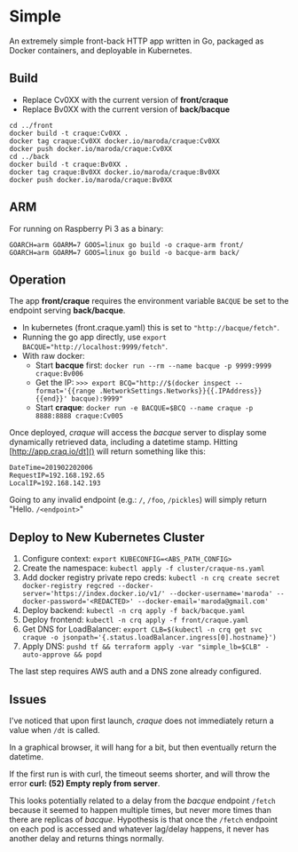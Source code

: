 # Simple

An extremely simple front-back 
HTTP app written in Go, packaged as Docker containers, and deployable in Kubernetes.

## Build

* Replace Cv0XX with the current version of **front/craque**
* Replace Bv0XX with the current version of **back/bacque**

```
cd ../front
docker build -t craque:Cv0XX .
docker tag craque:Cv0XX docker.io/maroda/craque:Cv0XX
docker push docker.io/maroda/craque:Cv0XX
cd ../back
docker build -t craque:Bv0XX .
docker tag craque:Bv0XX docker.io/maroda/craque:Bv0XX
docker push docker.io/maroda/craque:Bv0XX
```

## ARM

For running on Raspberry Pi 3 as a binary:
```
GOARCH=arm GOARM=7 GOOS=linux go build -o craque-arm front/
GOARCH=arm GOARM=7 GOOS=linux go build -o bacque-arm back/
```

## Operation

The app **front/craque** requires the environment variable `BACQUE` be set to the endpoint serving **back/bacque**.

* In kubernetes (front.craque.yaml) this is set to `"http://bacque/fetch"`.
* Running the go app directly, use `export BACQUE="http://localhost:9999/fetch"`.
* With raw docker:
  * Start **bacque** first: `docker run --rm --name bacque -p 9999:9999 craque:Bv006`
  * Get the IP: `>>> export BCQ="http://$(docker inspect --format='{{range .NetworkSettings.Networks}}{{.IPAddress}}{{end}}' bacque):9999"`
  * Start **craque**: `docker run -e BACQUE=$BCQ --name craque -p 8888:8888 craque:Cv005`

Once deployed, *craque* will access the *bacque* server to display some dynamically retrieved data, including a datetime stamp.
Hitting [http://app.craq.io/dt]() will return something like this:

```
DateTime=201902202006
RequestIP=192.168.192.65
LocalIP=192.168.142.193
```

Going to any invalid endpoint (e.g.: `/`, `/foo`, `/pickles`) will simply return "Hello. `/<endpoint>`"

## Deploy to New Kubernetes Cluster

1. Configure context: `export KUBECONFIG=<ABS_PATH_CONFIG>`
2. Create the namespace: `kubectl apply -f cluster/craque-ns.yaml`
3. Add docker registry private repo creds: `kubectl -n crq create secret docker-registry regcred --docker-server='https://index.docker.io/v1/' --docker-username='maroda' --docker-password='<REDACTED>' --docker-email='maroda@gmail.com'`
4. Deploy backend: `kubectl -n crq apply -f back/bacque.yaml`
5. Deploy frontend: `kubectl -n crq apply -f front/craque.yaml`
6. Get DNS for LoadBalancer: `export CLB=$(kubectl -n crq get svc craque -o jsonpath='{.status.loadBalancer.ingress[0].hostname}')`
7. Apply DNS: `pushd tf && terraform apply -var "simple_lb=$CLB" -auto-approve && popd`

The last step requires AWS auth and a DNS zone already configured.

## Issues

I've noticed that upon first launch, *craque* does not immediately return a value when `/dt` is called.

In a graphical browser, it will hang for a bit, but then eventually return the datetime.

If the first run is with curl, the timeout seems shorter, and will throw the error **curl: (52) Empty reply from server**.

This looks potentially related to a delay from the *bacque* endpoint `/fetch` because it seemed to happen multiple times, but never more times than there are replicas of *bacque*. Hypothesis is that once the `/fetch` endpoint on each pod is accessed and whatever lag/delay happens, it never has another delay and returns things normally. 

